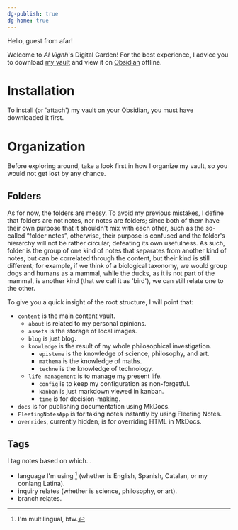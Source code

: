 ```yaml
---
dg-publish: true
dg-home: true
---
```


Hello, guest from afar!

Welcome to _Al Vignh_'s Digital Garden! For the best experience, I advice you to download [my vault](https://github.com/IL01DI/dg) and view it on [Obsidian](https://obsidian.md) offline.

# Installation

To install (or 'attach') my vault on your Obsidian, you must have downloaded it first.

# Organization

Before exploring around, take a look first in how I organize my vault, so you would not get lost by any chance.

## Folders

As for now, the folders are messy. To avoid my previous mistakes, I define that folders are not notes, nor notes are folders; since both of them have their own purpose that it shouldn't mix with each other, such as the so-called “folder notes”, otherwise, their purpose is confused and the folder's hierarchy will not be rather circular, defeating its own usefulness. As such, folder is the group of one kind of notes that separates from another kind of notes, but can be correlated through the content, but their kind is still different; for example, if we think of a biological taxonomy, we would group dogs and humans as a mammal, while the ducks, as it is not part of the mammal, is another kind (that we call it as 'bird'), we can still relate one to the other.


To give you a quick insight of the root structure, I will point that:
- `content` is the main content vault.
	- `about` is related to my personal opinions.
	- `assets` is the storage of local images.
	- `blog` is just blog.
	- `knowledge` is the result of my whole philosophical investigation.
		- `episteme` is the knowledge of science, philosophy, and art.
		- `mathema` is the knowledge of maths.
		- `techne` is the knowledge of technology.
	- `life management` is to manage my present life.
		- `config` is to keep my configuration as non-forgetful.
		- `kanban` is just markdown viewed in kanban.
		- `time` is for decision-making.
- `docs` is for publishing documentation using MkDocs.
- `FleetingNotesApp` is for taking notes instantly by using Fleeting Notes.
- `overrides`, currently hidden, is for overriding HTML in MkDocs.

## Tags

I tag notes based on which…
- language I'm using [^1] (whether is English, Spanish, Catalan, or my conlang Latina).
- inquiry relates (whether is science, philosophy, or art).
- branch relates.

[^1]: I'm multilingual, btw.